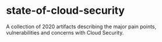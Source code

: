# state-of-cloud-security
A collection of 2020 artifacts describing the major pain points, vulnerabilities and concerns with Cloud Security.

